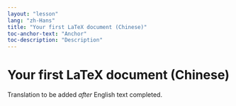 ```yaml
---
layout: "lesson"
lang: "zh-Hans"
title: "Your first LaTeX document (Chinese)"
toc-anchor-text: "Anchor"
toc-description: "Description"
---
```


# Your first LaTeX document (Chinese)

Translation to be added _after_ English text completed.
